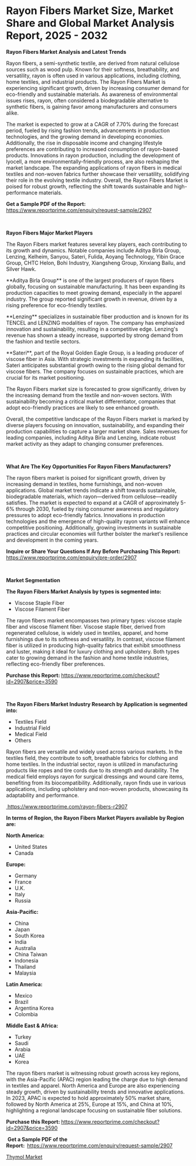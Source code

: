<p><h1>Rayon Fibers Market Size, Market Share and Global Market Analysis Report, 2025 - 2032</h1></p><p><strong>Rayon Fibers Market Analysis and Latest Trends</strong></p>
<p><p>Rayon fibers, a semi-synthetic textile, are derived from natural cellulose sources such as wood pulp. Known for their softness, breathability, and versatility, rayon is often used in various applications, including clothing, home textiles, and industrial products. The Rayon Fibers Market is experiencing significant growth, driven by increasing consumer demand for eco-friendly and sustainable materials. As awareness of environmental issues rises, rayon, often considered a biodegradable alternative to synthetic fibers, is gaining favor among manufacturers and consumers alike.</p><p>The market is expected to grow at a CAGR of 7.70% during the forecast period, fueled by rising fashion trends, advancements in production technologies, and the growing demand in developing economies. Additionally, the rise in disposable income and changing lifestyle preferences are contributing to increased consumption of rayon-based products. Innovations in rayon production, including the development of lyocell, a more environmentally-friendly process, are also reshaping the market landscape. The expanding applications of rayon fibers in medical textiles and non-woven fabrics further showcase their versatility, solidifying their role in the evolving textile industry. Overall, the Rayon Fibers Market is poised for robust growth, reflecting the shift towards sustainable and high-performance materials.</p></p>
<p><strong>Get a Sample PDF of the Report:&nbsp;</strong> <a href="https://www.reportprime.com/enquiry/request-sample/2907?utm_campaign=3110&utm_medium=2&utm_source=Github&utm_content=ia&utm_term=18032025&utm_id=rayon-fibers">https://www.reportprime.com/enquiry/request-sample/2907</a></p>
<p>&nbsp;</p>
<p><strong>Rayon Fibers Major Market Players</strong></p>
<p><p>The Rayon Fibers market features several key players, each contributing to its growth and dynamics. Notable companies include Aditya Birla Group, Lenzing, Kelheim, Sanyou, Sateri, Fulida, Aoyang Technology, Yibin Grace Group, CHTC Helon, Bohi Industry, Xiangsheng Group, Xinxiang Bailu, and Silver Hawk. </p><p>**Aditya Birla Group** is one of the largest producers of rayon fibers globally, focusing on sustainable manufacturing. It has been expanding its production capacities to meet growing demand, especially in the apparel industry. The group reported significant growth in revenue, driven by a rising preference for eco-friendly textiles.</p><p>**Lenzing** specializes in sustainable fiber production and is known for its TENCEL and LENZING modalities of rayon. The company has emphasized innovation and sustainability, resulting in a competitive edge. Lenzing's revenue has shown a steady increase, supported by strong demand from the fashion and textile sectors.</p><p>**Sateri**, part of the Royal Golden Eagle Group, is a leading producer of viscose fiber in Asia. With strategic investments in expanding its facilities, Sateri anticipates substantial growth owing to the rising global demand for viscose fibers. The company focuses on sustainable practices, which are crucial for its market positioning.</p><p>The Rayon Fibers market size is forecasted to grow significantly, driven by the increasing demand from the textile and non-woven sectors. With sustainability becoming a critical market differentiator, companies that adopt eco-friendly practices are likely to see enhanced growth.</p><p>Overall, the competitive landscape of the Rayon Fibers market is marked by diverse players focusing on innovation, sustainability, and expanding their production capabilities to capture a larger market share. Sales revenues for leading companies, including Aditya Birla and Lenzing, indicate robust market activity as they adapt to changing consumer preferences.</p></p>
<p>&nbsp;</p>
<p><strong>What Are The Key Opportunities For Rayon Fibers Manufacturers?</strong></p>
<p><p>The rayon fibers market is poised for significant growth, driven by increasing demand in textiles, home furnishings, and non-woven applications. Global market trends indicate a shift towards sustainable, biodegradable materials, which rayon—derived from cellulose—readily satisfies. The market is expected to expand at a CAGR of approximately 5-6% through 2030, fueled by rising consumer awareness and regulatory pressures to adopt eco-friendly fabrics. Innovations in production technologies and the emergence of high-quality rayon variants will enhance competitive positioning. Additionally, growing investments in sustainable practices and circular economies will further bolster the market's resilience and development in the coming years.</p></p>
<p><strong>Inquire or Share Your Questions If Any Before Purchasing This Report:</strong> <a href="https://www.reportprime.com/enquiry/pre-order/2907?utm_campaign=3110&utm_medium=2&utm_source=Github&utm_content=ia&utm_term=18032025&utm_id=rayon-fibers">https://www.reportprime.com/enquiry/pre-order/2907</a></p>
<p>&nbsp;</p>
<p><strong>Market Segmentation</strong></p>
<p><strong>The Rayon Fibers Market Analysis by types is segmented into:</strong></p>
<p><ul><li>Viscose Staple Fiber</li><li>Viscose Filament Fiber</li></ul></p>
<p><p>The rayon fibers market encompasses two primary types: viscose staple fiber and viscose filament fiber. Viscose staple fiber, derived from regenerated cellulose, is widely used in textiles, apparel, and home furnishings due to its softness and versatility. In contrast, viscose filament fiber is utilized in producing high-quality fabrics that exhibit smoothness and luster, making it ideal for luxury clothing and upholstery. Both types cater to growing demand in the fashion and home textile industries, reflecting eco-friendly fiber preferences.</p></p>
<p><strong>Purchase this Report:&nbsp;</strong><a href="https://www.reportprime.com/checkout?id=2907&price=3590&utm_campaign=3110&utm_medium=2&utm_source=Github&utm_content=ia&utm_term=18032025&utm_id=rayon-fibers">https://www.reportprime.com/checkout?id=2907&price=3590</a></p>
<p>&nbsp;</p>
<p><strong>The Rayon Fibers Market Industry Research by Application is segmented into:</strong></p>
<p><ul><li>Textiles Field</li><li>Industrial Field</li><li>Medical Field</li><li>Others</li></ul></p>
<p><p>Rayon fibers are versatile and widely used across various markets. In the textiles field, they contribute to soft, breathable fabrics for clothing and home textiles. In the industrial sector, rayon is utilized in manufacturing products like ropes and tire cords due to its strength and durability. The medical field employs rayon for surgical dressings and wound care items, benefiting from its biocompatibility. Additionally, rayon finds use in various applications, including upholstery and non-woven products, showcasing its adaptability and performance.</p></p>
<p><a href="https://www.reportprime.com/rayon-fibers-r2907?utm_campaign=3110&utm_medium=2&utm_source=Github&utm_content=ia&utm_term=18032025&utm_id=rayon-fibers">&nbsp;https://www.reportprime.com/rayon-fibers-r2907</a></p>
<p><strong>In terms of Region, the Rayon Fibers Market Players available by Region are:</strong></p>
<p>
    <p> <strong> North America: </strong>
        <ul>
            <li>United States</li>
            <li>Canada</li>
        </ul>
        </p> 
    <p> <strong> Europe: </strong>
        <ul>
            <li>Germany</li>
            <li>France</li>
            <li>U.K.</li>
            <li>Italy</li>
            <li>Russia</li>
        </ul>
        </p> 
    <p> <strong> Asia-Pacific: </strong>
        <ul>
            <li>China</li>
            <li>Japan</li>
            <li>South Korea</li>
            <li>India</li>
            <li>Australia</li>
            <li>China Taiwan</li>
            <li>Indonesia</li>
            <li>Thailand</li>
            <li>Malaysia</li>
        </ul>
        </p> 
    <p> <strong> Latin America: </strong>
        <ul>
            <li>Mexico</li>
            <li>Brazil</li>
            <li>Argentina Korea</li>
            <li>Colombia</li>
        </ul>
        </p> 
    <p> <strong> Middle East & Africa: </strong>
        <ul>
            <li>Turkey</li>
            <li>Saudi</li>
            <li>Arabia</li>
            <li>UAE</li>
            <li>Korea</li>
        </ul>
    </p>
    </p>
<p><p>The rayon fibers market is witnessing robust growth across key regions, with the Asia-Pacific (APAC) region leading the charge due to high demand in textiles and apparel. North America and Europe are also experiencing steady growth, driven by sustainability trends and innovative applications. In 2023, APAC is expected to hold approximately 50% market share, followed by North America at 25%, Europe at 15%, and China at 10%, highlighting a regional landscape focusing on sustainable fiber solutions.</p></p>
<p><strong>Purchase this Report: </strong><a href="https://www.reportprime.com/checkout?id=2907&price=3590&utm_campaign=3110&utm_medium=2&utm_source=Github&utm_content=ia&utm_term=18032025&utm_id=rayon-fibers">https://www.reportprime.com/checkout?id=2907&price=3590</a></p>
<p>&nbsp;<strong>Get a Sample PDF of the Report:&nbsp;&nbsp;</strong><a href="https://www.reportprime.com/enquiry/request-sample/2907?utm_campaign=3110&utm_medium=2&utm_source=Github&utm_content=ia&utm_term=18032025&utm_id=rayon-fibers">https://www.reportprime.com/enquiry/request-sample/2907</a></p>
<p><strong></strong></p>
<p><p><a href="https://github.com/rianttegang/Market-Research-Report-List-1/blob/main/thymol-market.md?utm_campaign=3110&utm_medium=2&utm_source=Github&utm_content=ia&utm_term=18032025&utm_id=rayon-fibers">Thymol Market</a></p></p>